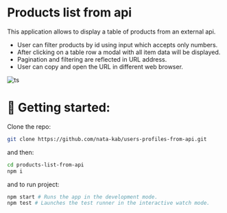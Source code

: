 # Products list from api

This application allows to display a table of products from an external api.

- User can filter products by id using input which accepts only numbers.
- After clicking on a table row a modal with all item data will be displayed.
- Pagination and filtering are reflected in URL address.
- User can copy and open the URL in different web browser.

![ts](https://badgen.net/badge/-/TypeScript?icon=typescript&label&labelColor=blue&color=555555)

# 🚀 Getting started:

Clone the repo:

```bash
git clone https://github.com/nata-kab/users-profiles-from-api.git
```

and then:

```bash
cd products-list-from-api
npm i
```

and to run project:

```bash
npm start # Runs the app in the development mode.
npm test # Launches the test runner in the interactive watch mode.
```
